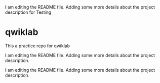 I am editing the README file. Adding some more details about the project description for Testing
# qwiklab
This a practice repo for qwiklab

I am editing the README file. Adding some more details about the project description.

I am editing the README file. Adding some more details about the project description.
